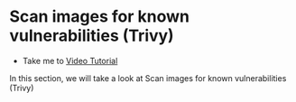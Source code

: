 # Scan images for known vulnerabilities (Trivy)
  - Take me to [Video Tutorial](https://kodekloud.com/courses/1378608/lectures/31704757)
  
In this section, we will take a look at Scan images for known vulnerabilities (Trivy)
  